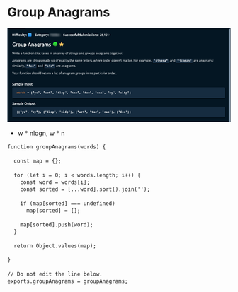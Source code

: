 # Group Anagrams

![](<../../../.gitbook/assets/Screenshot 2023-02-05 at 14.11.18.png>)

* w \* nlogn, w \* n

```tsx
function groupAnagrams(words) {

  const map = {};
  
  for (let i = 0; i < words.length; i++) {
    const word = words[i];
    const sorted = [...word].sort().join('');

    if (map[sorted] === undefined)
      map[sorted] = [];

    map[sorted].push(word);
  }

  return Object.values(map);
  
}

// Do not edit the line below.
exports.groupAnagrams = groupAnagrams;
```
